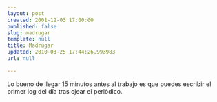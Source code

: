 ```yaml
---
layout: post
created: 2001-12-03 17:00:00
published: false
slug: madrugar
template: null
title: Madrugar
updated: 2010-03-25 17:44:26.993983
url: null

---
```


Lo bueno de llegar 15 minutos antes al trabajo es que puedes escribir el primer log del día tras ojear el periódico.

